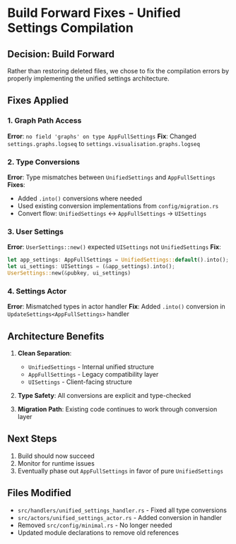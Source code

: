 # Build Forward Fixes - Unified Settings Compilation

## Decision: Build Forward
Rather than restoring deleted files, we chose to fix the compilation errors by properly implementing the unified settings architecture.

## Fixes Applied

### 1. Graph Path Access
**Error**: `no field 'graphs' on type AppFullSettings`
**Fix**: Changed `settings.graphs.logseq` to `settings.visualisation.graphs.logseq`

### 2. Type Conversions
**Error**: Type mismatches between `UnifiedSettings` and `AppFullSettings`
**Fixes**:
- Added `.into()` conversions where needed
- Used existing conversion implementations from `config/migration.rs`
- Convert flow: `UnifiedSettings` ↔ `AppFullSettings` → `UISettings`

### 3. User Settings
**Error**: `UserSettings::new()` expected `UISettings` not `UnifiedSettings`
**Fix**: 
```rust
let app_settings: AppFullSettings = UnifiedSettings::default().into();
let ui_settings: UISettings = (&app_settings).into();
UserSettings::new(&pubkey, ui_settings)
```

### 4. Settings Actor
**Error**: Mismatched types in actor handler
**Fix**: Added `.into()` conversion in `UpdateSettings<AppFullSettings>` handler

## Architecture Benefits

1. **Clean Separation**: 
   - `UnifiedSettings` - Internal unified structure
   - `AppFullSettings` - Legacy compatibility layer
   - `UISettings` - Client-facing structure

2. **Type Safety**: All conversions are explicit and type-checked

3. **Migration Path**: Existing code continues to work through conversion layer

## Next Steps

1. Build should now succeed
2. Monitor for runtime issues
3. Eventually phase out `AppFullSettings` in favor of pure `UnifiedSettings`

## Files Modified
- `src/handlers/unified_settings_handler.rs` - Fixed all type conversions
- `src/actors/unified_settings_actor.rs` - Added conversion in handler
- Removed `src/config/minimal.rs` - No longer needed
- Updated module declarations to remove old references
